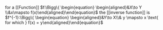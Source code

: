 for a [[Function]] 
$f:\Bigg\{ \begin{equation} \begin{aligned}&X\to Y \\&x\mapsto f(x)\end{aligned}\end{equation}$
the [[inverse function]] is
$f^{-1}:\Bigg\{ \begin{equation} \begin{aligned}&Y\to X\\& y \mapsto x \text{ for which } f(x) = y\end{aligned}\end{equation}$ 
$$$$
